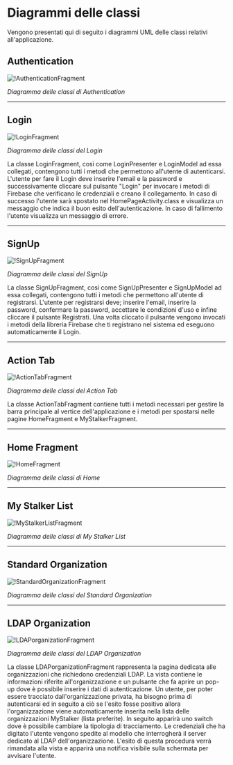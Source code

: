 # Diagrammi delle classi
Vengono presentati qui di seguito i diagrammi UML delle classi relativi all'applicazione.  


## Authentication 
![!AuthenticationFragment](/Immagini/App/Classi/Authentication.png "Diagramma delle classi di Authentication")
<figcaption> <em> Diagramma delle classi di Authentication </em> </figcaption>

___
## Login
![!LoginFragment](/Immagini/App/Classi/LoginFragment.png)
<figcaption> <em> Diagramma delle classi del Login </em> </figcaption>

La classe LoginFragment, così come LoginPresenter e LoginModel ad essa collegati, contengono tutti i metodi che permettono all'utente di autenticarsi.
L'utente per fare il Login deve inserire l'email e la password e successivamente cliccare sul pulsante "Login" per invocare i metodi di Firebase che verificano le credenziali e creano il collegamento.
In caso di successo l'utente sarà spostato nel HomePageActivity.class e visualizza un messaggio che indica il buon esito dell'autenticazione.
In caso di fallimento l'utente visualizza un messaggio di errore.

___
##  SignUp
![!SignUpFragment](/Immagini/App/Classi/SignUpFragment.png)
<figcaption> <em> Diagramma delle classi del SignUp </em> </figcaption>

La classe SignUpFragment, così come SignUpPresenter e SignUpModel ad essa collegati, contengono tutti i metodi che permettono all'utente di registrarsi.
L'utente per registrarsi deve; inserire l'email, inserire la password, confermare la password, accettare le condizioni d'uso e infine cliccare il pulsante Registrati.
Una volta cliccato il pulsante vengono invocati i metodi della libreria Firebase che ti registrano nel sistema ed eseguono automaticamente il Login.


___
## Action Tab
![!ActionTabFragment](/Immagini/App/Classi/ActionTabClassDiagramm.PNG "Diagramma delle classi del Action Tab")
<figcaption> <em> Diagramma delle classi del Action Tab </em> </figcaption>

La classe ActionTabFragment contiene tutti i metodi necessari per gestire la barra principale al vertice dell'applicazione e i metodi per spostarsi nelle pagine HomeFragment e MyStalkerFragment.


___
## Home Fragment 
![!HomeFragment](/Immagini/App/Classi/HomeFragment.png "Diagramma delle classi di Home Fragment")
<figcaption> <em> Diagramma delle classi di Home</em> </figcaption>


___
## My Stalker List 
![!MyStalkerListFragment](/Immagini/App/Classi/MyStalkerListFragment.png "Diagramma delle classi di My Stalker List")
<figcaption> <em> Diagramma delle classi di My Stalker List </em> </figcaption>


___
## Standard Organization
![!StandardOrganizationFragment](/Immagini/App/Classi/StandardOrganizationFragment.png "Diagramma delle classi del Standard Organization")
<figcaption> <em> Diagramma delle classi del Standard Organization</em> </figcaption>


___
## LDAP Organization
![!LDAPorganizationFragment](/Immagini/App/Classi/LDAPorganizationClassDiagramm.PNG "Diagramma delle classi del LDAP Organization")
<figcaption> <em> Diagramma delle classi del LDAP Organization </em> </figcaption>

La classe LDAPorganizationFragment rappresenta la pagina dedicata alle organizzazioni che richiedono credenziali LDAP. La vista contiene le informazioni riferite
all'organizzazione e un pulsante che fa aprire un pop-up dove è possibile inserire i dati di autenticazione.
Un utente, per poter essere tracciato dall'organizzazione privata, ha bisogno prima di autenticarsi ed in seguito a ciò se l'esito fosse positivo allora l'organizzazione viene automaticamente inserita nella lista delle organizzazioni MyStalker (lista preferite). In seguito apparirà uno switch dove è possibile cambiare la tipologia di tracciamento. 
Le credenziali che ha digitato l'utente vengono spedite al modello che interrogherà il server dedicato al LDAP dell'organizzazione. L'esito di questa procedura verrà rimandata
alla vista e apparirà una notifica visibile sulla schermata per avvisare l'utente.



